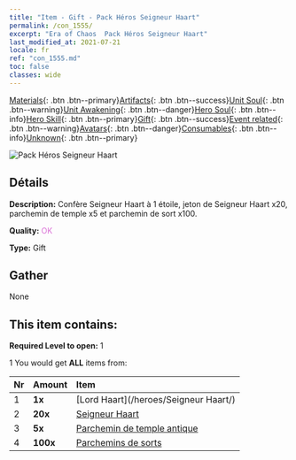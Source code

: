 ```yaml
---
title: "Item - Gift - Pack Héros Seigneur Haart"
permalink: /con_1555/
excerpt: "Era of Chaos  Pack Héros Seigneur Haart"
last_modified_at: 2021-07-21
locale: fr
ref: "con_1555.md"
toc: false
classes: wide
---
```

 [Materials](/ItemsFR/){: .btn .btn--primary}[Artifacts](/ItemsFR/Artifacts/){: .btn .btn--success}[Unit Soul](/ItemsFR/UnitSoul/){: .btn .btn--warning}[Unit Awakening](/ItemsFR/UnitAwakening/){: .btn .btn--danger}[Hero Soul](/ItemsFR/HeroSoul/){: .btn .btn--info}[Hero Skill](/ItemsFR/HeroSkill/){: .btn .btn--primary}[Gift](/ItemsFR/Gift/){: .btn .btn--success}[Event related](/ItemsFR/Events/){: .btn .btn--warning}[Avatars](/ItemsFR/Avatars/){: .btn .btn--danger}[Consumables](/ItemsFR/Consumables/){: .btn .btn--info}[Unknown](/ItemsFR/Unknown/){: .btn .btn--primary}

 ![Pack Héros Seigneur Haart](/images/t/i_907167.png)

## Détails
 **Description:** Confère Seigneur Haart à 1 étoile, jeton de Seigneur Haart x20, parchemin de temple x5 et parchemin de sort x100.

 **Quality:** <span style="color: #DA70D6">OK</span>

 **Type:** Gift

## Gather

  None

## This item contains:

 **Required Level to open:** 1

 1 You would get **ALL** items  from:

  | Nr | Amount |     Item    |
  |:---|:-------|:------------|
  | 1 |  **1x** | [Lord Haart](/heroes/Seigneur Haart/) |  | 
  | 2 |  **20x** | [Seigneur Haart](/ItemsFR/her_370/) |  | 
  | 3 |  **5x** | [Parchemin de temple antique](/ItemsFR/con_697/) |  | 
  | 4 |  **100x** | [Parchemins de sorts](/ItemsFR/con_694/) |  | 
